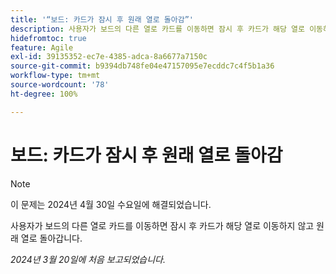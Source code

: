 ```yaml
---
title: '“보드: 카드가 잠시 후 원래 열로 돌아감”'
description: 사용자가 보드의 다른 열로 카드를 이동하면 잠시 후 카드가 해당 열로 이동하지 않고 원래 열로 돌아갑니다.
hidefromtoc: true
feature: Agile
exl-id: 39135352-ec7e-4385-adca-8a6677a7150c
source-git-commit: b9394db748fe04e47157095e7ecddc7c4f5b1a36
workflow-type: tm+mt
source-wordcount: '78'
ht-degree: 100%

---
```


# 보드: 카드가 잠시 후 원래 열로 돌아감

>[!NOTE]
>
>이 문제는 2024년 4월 30일 수요일에 해결되었습니다.

사용자가 보드의 다른 열로 카드를 이동하면 잠시 후 카드가 해당 열로 이동하지 않고 원래 열로 돌아갑니다.

_2024년 3월 20일에 처음 보고되었습니다._
